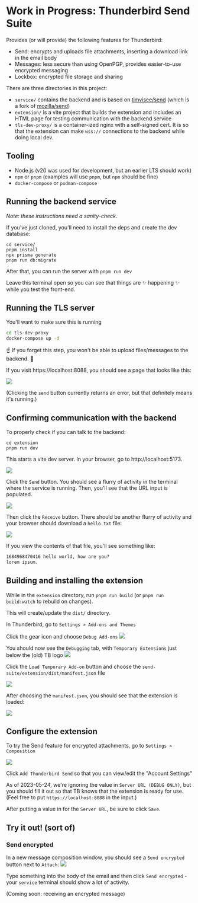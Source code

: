 # Work in Progress: Thunderbird Send Suite

Provides (or will provide) the following features for Thunderbird:

- Send: encrypts and uploads file attachments, inserting a download link in the email body
- Messages: less secure than using OpenPGP, provides easier-to-use encrypted messaging
- Lockbox: encrypted file storage and sharing

There are three directories in this project:

- `service/` contains the backend and is based on [timvisee/send](https://gitlab.com/timvisee/send) (which is a fork of [mozilla/send](https://github.com/mozilla/send))
- `extension/` is a vite project that builds the extension and includes an HTML page for testing communication with the backend service
- `tls-dev-proxy/` is a container-ized nginx with a self-signed cert. It is so that the extension can make `wss://` connections to the backend while doing local dev.

## Tooling

- Node.js (v20 was used for development, but an earlier LTS should work)
- `npm` or `pnpm` (examples will use `pnpm`, but `npm` should be fine)
- `docker-compose` or `podman-compose`

## Running the backend service

_Note: these instructions need a sanity-check._

If you've just cloned, you'll need to install the deps and create the dev database:

```
cd service/
pnpm install
npx prisma generate
pnpm run db:migrate
```

After that, you can run the server with `pnpm run dev`

Leave this terminal open so you can see that things are ✨ happening ✨ while you test the front-end.

## Running the TLS server

You'll want to make sure this is running

```sh
cd tls-dev-proxy
docker-compose up -d
```

☝ If you forget this step, you won't be able to upload files/messages to the backend. 🤷

If you visit https://localhost:8088, you should see a page that looks like this:

![](./screenshots/is-the-backend-running.png)

(Clicking the `send` button currently returns an error, but that definitely means it's running.)

## Confirming communication with the backend

To properly check if you can talk to the backend:

```
cd extension
pnpm run dev
```

This starts a vite dev server. In your browser, go to http://localhost:5173.

![](./screenshots/extension-test-page.png)

Click the `Send` button. You should see a flurry of activity in the terminal where the service is running. Then, you'll see that the URL input is populated.

![](./screenshots/populated-url-input.png)

Then click the `Receive` button. There should be another flurry of activity and your browser should download a `hello.txt` file:

![](./screenshots/download-hello-txt.png)

If you view the contents of that file, you'll see something like:

```txt
1684968470416 hello world, how are you?
lorem ipsum.
```

## Building and installing the extension

While in the `extension` directory, run `pnpm run build` (or `pnpm run build:watch` to rebuild on changes).

This will create/update the `dist/` directory.

In Thunderbird, go to `Settings > Add-ons and Themes`

Click the gear icon and choose `Debug Add-ons`
![](./screenshots/debug-add-ons.png)

You should now see the `Debugging` tab, with `Temporary Extensions` just below the (old) TB logo
![](./screenshots/load-temporary.png)

Click the `Load Temporary Add-on` button and choose the `send-suite/extension/dist/manifest.json` file

![](./screenshots/choose-manifest-json.png)

After choosing the `manifest.json`, you should see that the extension is loaded:

![](./screenshots/temporary-extension-loaded.png)

## Configure the extension

To try the Send feature for encrypted attachments, go to `Settings > Composition`

![](./screenshots/configure-extension.png)

Click `Add Thunderbird Send` so that you can view/edit the "Account Settings"

As of 2023-05-24, we're ignoring the value in `Server URL (DEBUG ONLY)`, but you should fill it out so that TB knows that the extension is ready for use. (Feel free to put `https://localhost:8088` in the input.)

After putting a value in for the `Server URL`, be sure to click `Save`.

## Try it out! (sort of)

### Send encrypted

In a new message composition window, you should see a `Send encrypted` button next to `Attach`:
![](./screenshots/secret-message.png)

Type something into the body of the email and then click `Send encrypted` - your `service` terminal should show a lot of activity.

(Coming soon: receiving an encrypted message)

